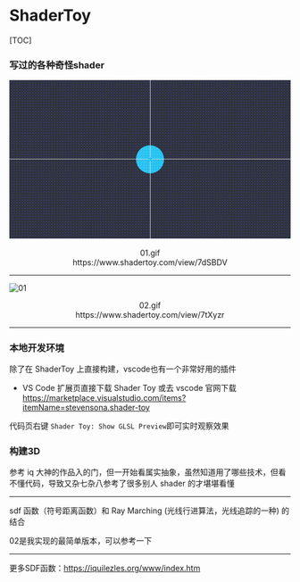 # ShaderToy

[TOC]

### 写过的各种奇怪shader

![01](./01/01.gif)

<center>01.gif</center>

<center>https://www.shadertoy.com/view/7dSBDV</center>

---

![01](./02/02.gif)

<center>02.gif</center>

<center>https://www.shadertoy.com/view/7tXyzr</center>





---

### 本地开发环境

除了在 ShaderToy 上直接构建，vscode也有一个非常好用的插件

- VS Code 扩展页直接下载 Shader Toy 或去 vscode 官网下载 https://marketplace.visualstudio.com/items?itemName=stevensona.shader-toy

代码页右键 `Shader Toy: Show GLSL Preview`即可实时观察效果

### 构建3D

参考 iq 大神的作品入的门，但一开始看属实抽象，虽然知道用了哪些技术，但看不懂代码，导致又杂七杂八参考了很多别人 shader 的才堪堪看懂

---

sdf 函数（符号距离函数）和 Ray Marching (光线行进算法，光线追踪的一种) 的结合

02是我实现的最简单版本，可以参考一下

---

更多SDF函数：https://iquilezles.org/www/index.htm



